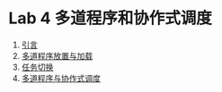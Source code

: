 # Lab 4 多道程序和协作式调度

1. [引言](lab4/intro.md)
2. [多道程序放置与加载](lab4/multiprogram-place-load.md)
3. [任务切换](lab4/task-switch.md)
4. [多道程序与协作式调度](lab4/multiprogram-coop.md)

